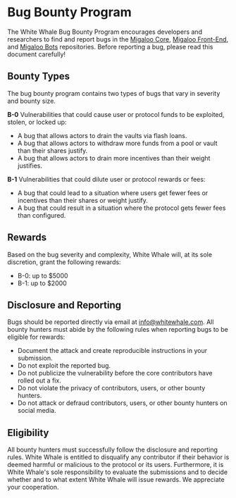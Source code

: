 # Bug Bounty Program
The White Whale Bug Bounty Program encourages developers and researchers to find and report bugs in the [Migaloo Core](https://github.com/White-Whale-Defi-Platform/migaloo-core), [Migaloo Front-End](https://github.com/White-Whale-Defi-Platform/migaloo-frontend), and [Migaloo Bots](https://github.com/White-Whale-Defi-Platform/migaloo-bots) repositories. Before reporting a bug, please read this document carefully!

## Bounty Types
The bug bounty program contains two types of bugs that vary in severity and bounty size.

**B-0**
Vulnerabilities that could cause user or protocol funds to be exploited, stolen, or locked up:
- A bug that allows actors to drain the vaults via flash loans.
- A bug that allows actors to withdraw more funds from a pool or vault than their shares justify.
- A bug that allows actors to drain more incentives than their weight justifies.

**B-1**
Vulnerabilities that could dilute user or protocol rewards or fees:
- A bug that could lead to a situation where users get fewer fees or incentives than their shares or weight justify.
- A bug that could result in a situation where the protocol gets fewer fees than configured.

## Rewards
Based on the bug severity and complexity, White Whale will, at its sole discretion, grant the following rewards:
- B-0: up to $5000
- B-1: up to $2000

## Disclosure and Reporting 
Bugs should be reported directly via email at info@whitewhale.com. All bounty hunters must abide by the following rules when reporting bugs to be eligible for rewards:
- Document the attack and create reproducible instructions in your submission.
- Do not exploit the reported bug.
- Do not publicize the vulnerability before the core contributors have rolled out a fix.
- Do not violate the privacy of contributors, users, or other bounty hunters.
- Do not attack or defraud contributors, users, or other bounty hunters on social media.

## Eligibility
All bounty hunters must successfully follow the disclosure and reporting rules. White Whale is entitled to disqualify any contributor if their behavior is deemed harmful or malicious to the protocol or its users. Furthermore, it is White Whale's sole responsibility to evaluate the submissions and to decide whether and to what extent White Whale will issue rewards. We appreciate your cooperation.

